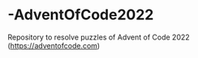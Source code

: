 # -AdventOfCode2022
Repository to resolve puzzles of Advent of Code 2022 (https://adventofcode.com) 
